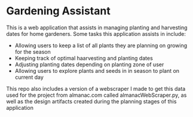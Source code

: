 # Gardening Assistant
This is a web application that assists in managing planting and harvesting dates for home gardeners. Some tasks this application assists in include:
* Allowing users to keep a list of all plants they are planning on growing for the season
* Keeping track of optimal haarvesting and planting dates
* Adjusting planting dates depending on planting zone of user
* Allowing users to explore plants and seeds in in season to plant on current day

This repo also includes a version of a webscraper I made to get this data used for the project from almanac.com called almanacWebScraper.py, as well as the design artifacts created during the planning stages of this application